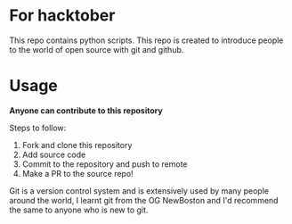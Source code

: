 # For hacktober

This repo contains python scripts. This repo is created to introduce people to the world of open source with git and github.

# Usage
**Anyone can contribute to this repository**

Steps to follow:

1. Fork and clone this repository
2. Add source code
3. Commit to the repository and push to remote
4. Make a PR to the source repo!

Git is a version control system and is extensively used by many people around the world, I learnt git from the OG NewBoston and I'd recommend the same to anyone who is new to git.
